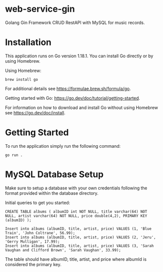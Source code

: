 # web-service-gin
Golang Gin Framework CRUD RestAPI with MySQL for music records.

# Installation
This application runs on Go version 1.18.1. You can install Go directly or by using Homebrew.

Using Homebrew:

```
brew install go
```

For additional details see https://formulae.brew.sh/formula/go.

Getting started with Go: https://go.dev/doc/tutorial/getting-started.

For information on how to download and install Go without using Homebrew see https://go.dev/doc/install.

# Getting Started
To run the application simply run the following command:

```
go run .
```

# MySQL Database Setup
Make sure to setup a database with your own credentials following the format provided within the database directory.

Initial queries to get you started:

```
CREATE TABLE albums ( albumID int NOT NULL, title varchar(64) NOT NULL, artist varchar(64) NOT NULL, price double(4,2), PRIMARY KEY (albumID) );

Insert into albums (albumID, title, artist, price) VALUES (1, 'Blue Train', 'John Coltrane', 56.99);
Insert into albums (albumID, title, artist, price) VALUES (2, 'Jeru', 'Gerry Mulligan', 17.99);
Insert into albums (albumID, title, artist, price) VALUES (3, 'Sarah Vaughan and Clifford Brown', 'Sarah Vaughan', 33.99);
```
The table should have albumID, title, artist, and price where albumId is considered the primary key.
